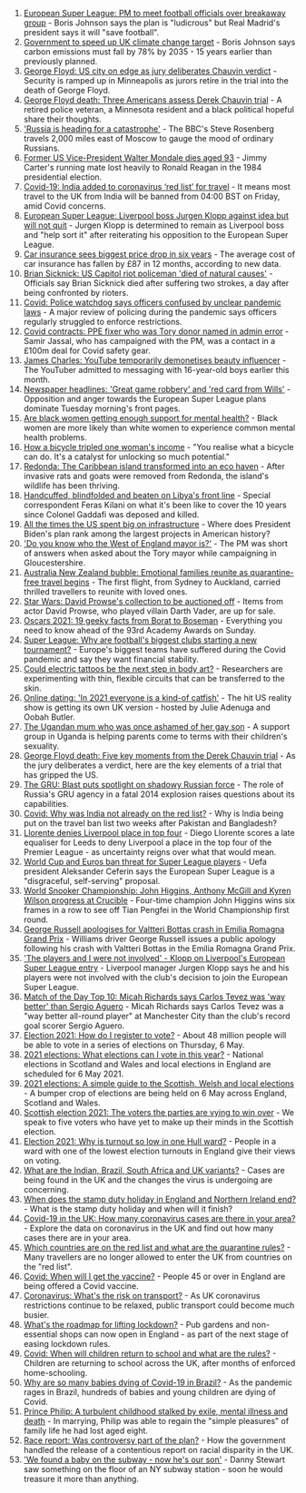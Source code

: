 1. [European Super League: PM to meet football officials over breakaway group](https://www.bbc.co.uk/news/uk-politics-56810962) - Boris Johnson says the plan is "ludicrous" but Real Madrid's president says it will "save football".
2. [Government to speed up UK climate change target](https://www.bbc.co.uk/news/uk-politics-56807520) - Boris Johnson says carbon emissions must fall by 78% by 2035 - 15 years earlier than previously planned.
3. [George Floyd: US city on edge as jury deliberates Chauvin verdict](https://www.bbc.co.uk/news/world-us-canada-56806961) - Security is ramped up in Minneapolis as jurors retire in the trial into the death of George Floyd.
4. [George Floyd death: Three Americans assess Derek Chauvin trial](https://www.bbc.co.uk/news/world-us-canada-56810262) - A retired police veteran, a Minnesota resident and a black political hopeful share their thoughts.
5. ['Russia is heading for a catastrophe'](https://www.bbc.co.uk/news/world-europe-56808468) - The BBC's Steve Rosenberg travels 2,000 miles east of Moscow to gauge the mood of ordinary Russians.
6. [Former US Vice-President Walter Mondale dies aged 93](https://www.bbc.co.uk/news/world-us-canada-56810680) - Jimmy Carter's running mate lost heavily to Ronald Reagan in the 1984 presidential election.
7. [Covid-19: India added to coronavirus ‘red list’ for travel](https://www.bbc.co.uk/news/uk-56806103) - It means most travel to the UK from India will be banned from 04:00 BST on Friday, amid Covid concerns.
8. [European Super League: Liverpool boss Jurgen Klopp against idea but will not quit](https://www.bbc.co.uk/sport/football/56809771) - Jurgen Klopp is determined to remain as Liverpool boss and "help sort it" after reiterating his opposition to the European Super League.
9. [Car insurance sees biggest price drop in six years](https://www.bbc.co.uk/news/business-56808145) - The average cost of car insurance has fallen by £87 in 12 months, according to new data.
10. [Brian Sicknick: US Capitol riot policeman 'died of natural causes'](https://www.bbc.co.uk/news/world-us-canada-56810371) - Officials say Brian Sicknick died after suffering two strokes, a day after being confronted by rioters.
11. [Covid: Police watchdog says officers confused by unclear pandemic laws](https://www.bbc.co.uk/news/uk-56810031) - A major review of policing during the pandemic says officers regularly struggled to enforce restrictions.
12. [Covid contracts: PPE fixer who was Tory donor named in admin error](https://www.bbc.co.uk/news/uk-56667960) - Samir Jassal, who has campaigned with the PM, was a contact in a £100m deal for Covid safety gear.
13. [James Charles: YouTube temporarily demonetises beauty influencer](https://www.bbc.co.uk/news/world-us-canada-56811134) - The YouTuber admitted to messaging with 16-year-old boys earlier this month.
14. [Newspaper headlines: 'Great game robbery' and 'red card from Wills'](https://www.bbc.co.uk/news/blogs-the-papers-56810441) - Opposition and anger towards the European Super League plans dominate Tuesday morning's front pages.
15. [Are black women getting enough support for mental health?](https://www.bbc.co.uk/news/uk-56765171) - Black women are more likely than white women to experience common mental health problems.
16. [How a bicycle tripled one woman's income](https://www.bbc.co.uk/news/stories-56806444) - "You realise what a bicycle can do. It's a catalyst for unlocking so much potential."
17. [Redonda: The Caribbean island transformed into an eco haven](https://www.bbc.co.uk/news/world-latin-america-56740670) - After invasive rats and goats were removed from Redonda, the island's wildlife has been thriving.
18. [Handcuffed, blindfolded and beaten on Libya's front line](https://www.bbc.co.uk/news/world-africa-56773817) - Special correspondent Feras Kilani on what it's been like to cover the 10 years since Colonel Gaddafi was deposed and killed.
19. [All the times the US spent big on infrastructure](https://www.bbc.co.uk/news/world-us-canada-56806625) - Where does President Biden's plan rank among the largest projects in American history?
20. ['Do you know who the West of England mayor is?'](https://www.bbc.co.uk/news/uk-56808466) - The PM was short of answers when asked about the Tory mayor while campaigning in Gloucestershire.
21. [Australia New Zealand bubble: Emotional families reunite as quarantine-free travel begins](https://www.bbc.co.uk/news/world-australia-56798393) - The first flight, from Sydney to Auckland, carried thrilled travellers to reunite with loved ones.
22. [Star Wars: David Prowse's collection to be auctioned off](https://www.bbc.co.uk/news/uk-england-bristol-56799244) - Items from actor David Prowse, who played villain Darth Vader, are up for sale.
23. [Oscars 2021: 19 geeky facts from Borat to Boseman](https://www.bbc.co.uk/news/entertainment-arts-55325109) - Everything you need to know ahead of the 93rd Academy Awards on Sunday.
24. [Super League: Why are football's biggest clubs starting a new tournament?](https://www.bbc.co.uk/news/business-56768728) - Europe's biggest teams have suffered during the Covid pandemic and say they want financial stability.
25. [Could electric tattoos be the next step in body art?](https://www.bbc.co.uk/news/business-56561708) - Researchers are experimenting with thin, flexible circuits that can be transferred to the skin.
26. [Online dating: 'In 2021 everyone is a kind-of catfish'](https://www.bbc.co.uk/news/newsbeat-56773964) - The hit US reality show is getting its own UK version - hosted by Julie Adenuga and Oobah Butler.
27. [The Ugandan mum who was once ashamed of her gay son](https://www.bbc.co.uk/news/world-africa-56773018) - A support group in Uganda is helping parents come to terms with their children's sexuality.
28. [George Floyd death: Five key moments from the Derek Chauvin trial](https://www.bbc.co.uk/news/world-us-canada-56802198) - As the jury deliberates a verdict, here are the key elements of a trial that has gripped the US.
29. [The GRU: Blast puts spotlight on shadowy Russian force](https://www.bbc.co.uk/news/world-europe-56798784) - The role of Russia's GRU agency in a fatal 2014 explosion raises questions about its capabilities.
30. [Covid: Why was India not already on the red list?](https://www.bbc.co.uk/news/56801288) - Why is India being put on the travel ban list two weeks after Pakistan and Bangladesh?
31. [Llorente denies Liverpool place in top four](https://www.bbc.co.uk/sport/football/56713525) - Diego Llorente scores a late equaliser for Leeds to deny Liverpool a place in the top four of the Premier League - as uncertainty reigns over what that would mean.
32. [World Cup and Euros ban threat for Super League players](https://www.bbc.co.uk/sport/football/56800351) - Uefa president Aleksander Ceferin says the European Super League is a "disgraceful, self-serving" proposal.
33. [World Snooker Championship: John Higgins, Anthony McGill and Kyren Wilson progress at Crucible](https://www.bbc.co.uk/sport/snooker/56800272) - Four-time champion John Higgins wins six frames in a row to see off Tian Pengfei in the World Championship first round.
34. [George Russell apologises for Valtteri Bottas crash in Emilia Romagna Grand Prix](https://www.bbc.co.uk/sport/formula1/56809267) - Williams driver George Russell issues a public apology following his crash with Valtteri Bottas in the Emilia Romagna Grand Prix.
35. ['The players and I were not involved' - Klopp on Liverpool's European Super League entry](https://www.bbc.co.uk/sport/av/football/56810625) - Liverpool manager Jurgen Klopp says he and his players were not involved with the club's decision to join the European Super League.
36. [Match of the Day Top 10: Micah Richards says Carlos Tevez was 'way better' than Sergio Aguero](https://www.bbc.co.uk/sport/av/football/56778890) - Micah Richards says Carlos Tevez was a "way better all-round player" at Manchester City than the club's record goal scorer Sergio Aguero.
37. [Election 2021: How do I register to vote?](https://www.bbc.co.uk/news/uk-politics-56581106) - About 48 million people will be able to vote in a series of elections on Thursday, 6 May.
38. [2021 elections: What elections can I vote in this year?](https://www.bbc.co.uk/news/56129210) - National elections in Scotland and Wales and local elections in England are scheduled for 6 May 2021.
39. [2021 elections: A simple guide to the Scottish, Welsh and local elections](https://www.bbc.co.uk/news/uk-politics-56286643) - A bumper crop of elections are being held on 6 May across England, Scotland and Wales.
40. [Scottish election 2021: The voters the parties are vying to win over](https://www.bbc.co.uk/news/uk-scotland-56633340) - We speak to five voters who have yet to make up their minds in the Scottish election.
41. [Election 2021: Why is turnout so low in one Hull ward?](https://www.bbc.co.uk/news/uk-england-humber-56735787) - People in a ward with one of the lowest election turnouts in England give their views on voting.
42. [What are the Indian, Brazil, South Africa and UK variants?](https://www.bbc.co.uk/news/health-55659820) - Cases are being found in the UK and the changes the virus is undergoing are concerning.
43. [When does the stamp duty holiday in England and Northern Ireland end?](https://www.bbc.co.uk/news/business-53319433) - What is the stamp duty holiday and when will it finish?
44. [Covid-19 in the UK: How many coronavirus cases are there in your area?](https://www.bbc.co.uk/news/uk-51768274) - Explore the data on coronavirus in the UK and find out how many cases there are in your area.
45. [Which countries are on the red list and what are the quarantine rules?](https://www.bbc.co.uk/news/explainers-52544307) - Many travellers are no longer allowed to enter the UK from countries on the "red list".
46. [Covid: When will I get the vaccine?](https://www.bbc.co.uk/news/health-55045639) - People 45 or over in England are being offered a Covid vaccine.
47. [Coronavirus: What's the risk on transport?](https://www.bbc.co.uk/news/health-51736185) - As UK coronavirus restrictions continue to be relaxed, public transport could become much busier.
48. [What's the roadmap for lifting lockdown?](https://www.bbc.co.uk/news/explainers-52530518) - Pub gardens and non-essential shops can now open in England - as part of the next stage of easing lockdown rules.
49. [Covid: When will children return to school and what are the rules?](https://www.bbc.co.uk/news/education-51643556) - Children are returning to school across the UK, after months of enforced home-schooling.
50. [Why are so many babies dying of Covid-19 in Brazil?](https://www.bbc.co.uk/news/world-latin-america-56696907) - As the pandemic rages in Brazil, hundreds of babies and young children are dying of Covid.
51. [Prince Philip: A turbulent childhood stalked by exile, mental illness and death](https://www.bbc.co.uk/news/uk-56690270) - In marrying, Philip was able to regain the "simple pleasures" of family life he had lost aged eight.
52. [Race report: Was controversy part of the plan?](https://www.bbc.co.uk/news/uk-politics-56578839) - How the government handled the release of a contentious report on racial disparity in the UK.
53. ['We found a baby on the subway - now he's our son'](https://www.bbc.co.uk/news/stories-56409764) - Danny Stewart saw something on the floor of an NY subway station - soon he would treasure it more than anything.
